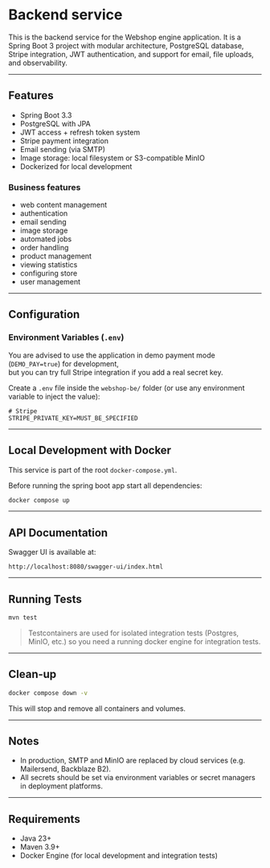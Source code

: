# Backend service

This is the backend service for the Webshop engine application.
It is a Spring Boot 3 project with modular architecture, PostgreSQL database,
Stripe integration, JWT authentication, and support for email, file uploads, and observability.

---

## Features

- Spring Boot 3.3
- PostgreSQL with JPA
- JWT access + refresh token system
- Stripe payment integration
- Email sending (via SMTP)
- Image storage: local filesystem or S3-compatible MinIO
- Dockerized for local development

### Business features

- web content management
- authentication
- email sending
- image storage
- automated jobs
- order handling
- product management
- viewing statistics
- configuring store
- user management

--- 
## Configuration

### Environment Variables (`.env`)


You are advised to use the application in demo payment mode (`DEMO_PAY=true`) for development,  
but you can try full Stripe integration if you add a real secret key.

Create a `.env` file inside the `webshop-be/` folder (or use any environment variable to inject the value):

```dotenv
# Stripe
STRIPE_PRIVATE_KEY=MUST_BE_SPECIFIED
```

---

## Local Development with Docker

This service is part of the root `docker-compose.yml`.

Before running the spring boot app start all dependencies:

```bash
docker compose up
```

---

## API Documentation

Swagger UI is available at:

```
http://localhost:8080/swagger-ui/index.html
```

---

## Running Tests

```bash
mvn test
```

> Testcontainers are used for isolated integration tests (Postgres, MinIO, etc.) 
> so you need a running docker engine for integration tests.

---

## Clean-up

```bash
docker compose down -v
```

This will stop and remove all containers and volumes.

---

## Notes

- In production, SMTP and MinIO are replaced by cloud services (e.g. Mailersend, Backblaze B2).
- All secrets should be set via environment variables or secret managers in deployment platforms.

---

## Requirements

- Java 23+
- Maven 3.9+
- Docker Engine (for local development and integration tests)